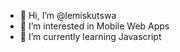 - 👋 Hi, I’m @lemiskutswa
- 👀 I’m interested in Mobile Web Apps 
- 🌱 I’m currently learning Javascript



<!---
lemiskutswa/lemiskutswa is a ✨ special ✨ repository because its `README.md` (this file) appears on your GitHub profile.
You can click the Preview link to take a look at your changes.
--->
